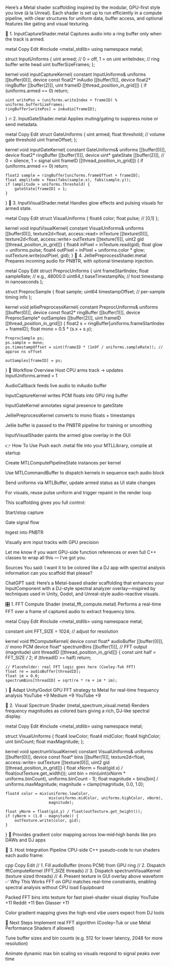 Here’s a Metal shader scaffolding inspired by the modular, GPU-first style you love (à la Unreal). Each shader is set up to run efficiently in a compute pipeline, with clear structures for uniform data, buffer access, and optional features like gating and visual texturing.🎯 1. InputCaptureShader.metalCaptures audio into a ring buffer only when the track is armed.metalCopyEdit#include <metal_stdlib>using namespace metal;struct InputUniforms {    uint armed;            // 0 = off, 1 = on    uint writeIndex;       // ring buffer write head    uint bufferSizeFrames; };kernel void inputCaptureKernel(    constant InputUniforms& uniforms [[buffer(0)]],    device const float2*      inAudio    [[buffer(1)]],     device float2*            ringBuffer [[buffer(2)]],    uint frameID                         [[thread_position_in_grid]]){    if (uniforms.armed == 0) return;    uint writePos = (uniforms.writeIndex + frameID) % uniforms.bufferSizeFrames;    ringBuffer[writePos] = inAudio[frameID];}🔥 2. InputGateShader.metalApplies muting/gating to suppress noise or send metadata.metalCopyEditstruct GateUniforms {    uint armed;    float threshold;           // volume gate threshold    uint frameOffset;};kernel void inputGateKernel(    constant GateUniforms& uniforms [[buffer(0)]],    device float2*         ringBuffer [[buffer(1)]],    device uint*           gateState  [[buffer(2)]], // 0 = silence, 1 = signal    uint frameID                      [[thread_position_in_grid]]){    if (uniforms.armed == 0) return;    float2 sample = ringBuffer[uniforms.frameOffset + frameID];    float amplitude = fmax(fabs(sample.x), fabs(sample.y));    if (amplitude > uniforms.threshold) {        gateState[frameID] = 1;    }}🌈 3. InputVisualShader.metalHandles glow effects and pulsing visuals for armed state.metalCopyEditstruct VisualUniforms {    float4 color;    float  pulse; // [0,1]};kernel void inputVisualKernel(    constant VisualUniforms& uniforms [[buffer(0)]],    texture2d<float, access::read>  inTexture  [[texture(0)]],    texture2d<float, access::write> outTexture [[texture(1)]],    uint2 gid                            [[thread_position_in_grid]]){    float4 inPixel = inTexture.read(gid);    float glow = uniforms.pulse;    float4 outPixel = inPixel + uniforms.color * glow;    outTexture.write(outPixel, gid);}🧠 4. JelliePreprocessShader.metalPrepares incoming audio for PNBTR, with optional timestamp injection.metalCopyEditstruct PreprocUniforms {    uint frameStartIndex;    float sampleRate;         // e.g., 48000.0    uint64_t baseTimestampNs; // host timestamp in nanoseconds};struct PreprocSample {    float  sample;    uint64 timestampOffset; // per-sample timing info};kernel void jelliePreprocessKernel(    constant PreprocUniforms& uniforms [[buffer(0)]],    device const float2*       ringBuffer [[buffer(1)]],    device PreprocSample*      outSamples [[buffer(2)]],    uint frameID                          [[thread_position_in_grid]]){    float2 s = ringBuffer[uniforms.frameStartIndex + frameID];    float mono = 0.5 * (s.x + s.y);    PreprocSample ps;    ps.sample = mono;    ps.timestampOffset = uint(frameID * (1e9f / uniforms.sampleRate)); // approx ns offset    outSamples[frameID] = ps;}🧩 Workflow OverviewHost CPU arms track → updates InputUniforms.armed = 1AudioCallback feeds live audio to inAudio bufferInputCaptureKernel writes PCM floats into GPU ring bufferInputGateKernel annotates signal presence to gateStateJelliePreprocessKernel converts to mono floats + timestampsJellie buffer is passed to the PNBTR pipeline for training or smoothingInputVisualShader paints the armed glow overlay in the GUI👉 How To UsePush each .metal file into your MTLLibrary, compile at startupCreate MTLComputePipelineState instances per kernelUse MTLCommandBuffer to dispatch kernels in sequence each audio blockSend uniforms via MTLBuffer, update armed status as UI state changesFor visuals, reuse pulse uniform and trigger repaint in the render loopThis scaffolding gives you full control:Start/stop captureGate signal flowIngest into PNBTRVisually arm input tracks with GPU precisionLet me know if you want GPU-side function references or even full C++ classes to wrap all this — I’ve got you.SourcesYou said:I want it to be colored like a DJ app with spectral analysis information can you scaffold that please?ChatGPT said:Here’s a Metal-based shader scaffolding that enhances your InputComponent with a DJ-style spectral analyzer overlay—inspired by techniques used in Unity, Godot, and Unreal-style audio-reactive visuals.🎛️ 1. FFT Compute Shader (metal_fft_compute.metal)Performs a real-time FFT over a frame of captured audio to extract frequency bins.metalCopyEdit#include <metal_stdlib>using namespace metal;constant uint FFT_SIZE = 1024; // adjust for resolutionkernel void fftComputeKernel(    device const float*      audioBuffer  [[buffer(0)]],  // mono PCM    device float*            spectrumBins [[buffer(1)]],  // FFT output (magnitude)    uint threadID                          [[thread_position_in_grid]]){    const uint half = FFT_SIZE / 2;    if (threadID >= half) return;    // Placeholder: real FFT logic goes here (Cooley-Tuk FFT)    float re = audioBuffer[threadID];    float im = 0.0;    spectrumBins[threadID] = sqrt(re * re + im * im);}🎯 Adapt Unity/Godot GPU FFT strategy to Metal for real-time frequency analysis YouTube+9Medium+9YouTube+9🌈 2. Visual Spectrum Shader (metal_spectrum_visual.metal)Renders frequency magnitudes as colored bars giving a rich, DJ-like spectral display.metalCopyEdit#include <metal_stdlib>using namespace metal;struct VisualUniforms {    float4 lowColor;    float4 midColor;    float4 highColor;    uint   binCount;    float  maxMagnitude;};kernel void spectrumVisualKernel(    constant VisualUniforms& uniforms [[buffer(0)]],    device const float*      bins      [[buffer(1)]],    texture2d<float, access::write> outTexture [[texture(0)]],    uint2 gid                                   [[thread_position_in_grid]]){    float xNorm = float(gid.x) / float(outTexture.get_width());    uint bin = min(uint(xNorm * uniforms.binCount), uniforms.binCount - 1);    float magnitude = bins[bin] / uniforms.maxMagnitude;    magnitude = clamp(magnitude, 0.0, 1.0);    float4 color = mix(uniforms.lowColor,                       mix(uniforms.midColor, uniforms.highColor, xNorm),                       magnitude);    float yNorm = float(gid.y) / float(outTexture.get_height());    if (yNorm > (1.0 - magnitude)) {        outTexture.write(color, gid);    }}🎨 Provides gradient color mapping across low‑mid‑high bands like pro DAWs and DJ apps🧩 3. Host Integration PipelineCPU-side C++ pseudo-code to run shaders each audio frame:cppCopyEdit// 1. Fill audioBuffer (mono PCM) from GPU ring// 2. Dispatch fftComputeKernel (FFT_SIZE threads)// 3. Dispatch spectrumVisualKernel (texture sized threads)// 4. Present texture in GUI overlay above waveform✅ Why This WorksFFT on GPU matches real-time constraints, enabling spectral analysis without CPU load EquipboardPacked FFT bins into texture for fast pixel-shader visual display YouTube+11Reddit+11Ben Glasser+11Color gradient mapping gives the high-end vibe users expect from DJ tools🧠 Next StepsImplement real FFT algorithm (Cooley–Tuk or use Metal Performance Shaders if allowed)Tune buffer sizes and bin counts (e.g. 512 for lower latency, 2048 for more resolution)Animate dynamic max bin scaling so visuals respond to signal peaks over time
